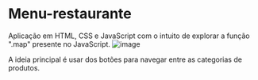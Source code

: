 # Menu-restaurante
Aplicação em HTML, CSS e JavaScript com o intuito de explorar a função ".map" presente no JavaScript.
![image](https://user-images.githubusercontent.com/102833436/214969214-9690ffca-8784-4e8b-8290-cca397a937bf.png)

A ideia principal é usar dos botões para navegar entre as categorias de produtos.
